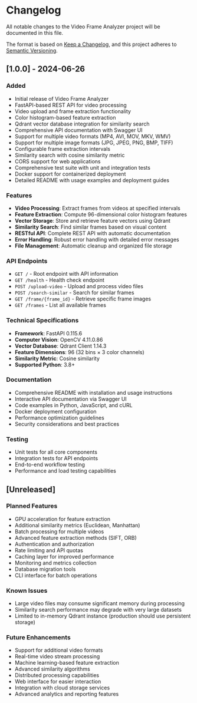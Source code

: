 # Changelog

All notable changes to the Video Frame Analyzer project will be documented in this file.

The format is based on [Keep a Changelog](https://keepachangelog.com/en/1.0.0/),
and this project adheres to [Semantic Versioning](https://semver.org/spec/v2.0.0.html).

## [1.0.0] - 2024-06-26

### Added
- Initial release of Video Frame Analyzer
- FastAPI-based REST API for video processing
- Video upload and frame extraction functionality
- Color histogram-based feature extraction
- Qdrant vector database integration for similarity search
- Comprehensive API documentation with Swagger UI
- Support for multiple video formats (MP4, AVI, MOV, MKV, WMV)
- Support for multiple image formats (JPG, JPEG, PNG, BMP, TIFF)
- Configurable frame extraction intervals
- Similarity search with cosine similarity metric
- CORS support for web applications
- Comprehensive test suite with unit and integration tests
- Docker support for containerized deployment
- Detailed README with usage examples and deployment guides

### Features
- **Video Processing**: Extract frames from videos at specified intervals
- **Feature Extraction**: Compute 96-dimensional color histogram features
- **Vector Storage**: Store and retrieve feature vectors using Qdrant
- **Similarity Search**: Find similar frames based on visual content
- **RESTful API**: Complete REST API with automatic documentation
- **Error Handling**: Robust error handling with detailed error messages
- **File Management**: Automatic cleanup and organized file storage

### API Endpoints
- `GET /` - Root endpoint with API information
- `GET /health` - Health check endpoint
- `POST /upload-video` - Upload and process video files
- `POST /search-similar` - Search for similar frames
- `GET /frame/{frame_id}` - Retrieve specific frame images
- `GET /frames` - List all available frames

### Technical Specifications
- **Framework**: FastAPI 0.115.6
- **Computer Vision**: OpenCV 4.11.0.86
- **Vector Database**: Qdrant Client 1.14.3
- **Feature Dimensions**: 96 (32 bins × 3 color channels)
- **Similarity Metric**: Cosine similarity
- **Supported Python**: 3.8+

### Documentation
- Comprehensive README with installation and usage instructions
- Interactive API documentation via Swagger UI
- Code examples in Python, JavaScript, and cURL
- Docker deployment configuration
- Performance optimization guidelines
- Security considerations and best practices

### Testing
- Unit tests for all core components
- Integration tests for API endpoints
- End-to-end workflow testing
- Performance and load testing capabilities

## [Unreleased]

### Planned Features
- GPU acceleration for feature extraction
- Additional similarity metrics (Euclidean, Manhattan)
- Batch processing for multiple videos
- Advanced feature extraction methods (SIFT, ORB)
- Authentication and authorization
- Rate limiting and API quotas
- Caching layer for improved performance
- Monitoring and metrics collection
- Database migration tools
- CLI interface for batch operations

### Known Issues
- Large video files may consume significant memory during processing
- Similarity search performance may degrade with very large datasets
- Limited to in-memory Qdrant instance (production should use persistent storage)

### Future Enhancements
- Support for additional video formats
- Real-time video stream processing
- Machine learning-based feature extraction
- Advanced similarity algorithms
- Distributed processing capabilities
- Web interface for easier interaction
- Integration with cloud storage services
- Advanced analytics and reporting features

